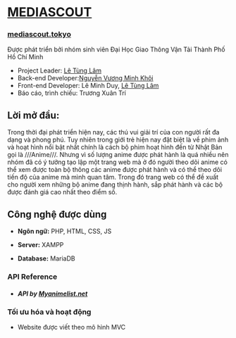 
# [MEDIASCOUT](https://github.com/Khoi1909/mediascout.tokyo)
### [mediascout.tokyo](https://mediascout.tokyo)

Được phát triển bởi nhóm sinh viên Đại Học Giao Thông Vận Tải Thành Phố Hồ Chí Minh 
- Project Leader: [Lê Tùng Lâm](https://github.com/LamEmperor)
- Back-end Developer:[Nguyễn Vương Minh Khôi](https://www.github.com/khoi1909)
- Front-end Developer: Lê Minh Duy, [Lê Tùng Lâm](https://github.com/LamEmperor)
- Báo cáo, trình chiếu: Trương Xuân Trí 
## Lời mở đầu:

Trong thời đại phát triển hiện nay, các thú vui giải trí của con người rất đa dạng và phong phú. Tuy nhiên trong giới trẻ hiện nay đặt biệt là về phim ảnh và hoạt hình nổi bật nhất chính là cách bộ phim hoạt hình đến từ Nhật Bản gọi là ///Anime///. Nhưng vì số lượng anime được phát hành là quá nhiều nên nhóm đã có ý tưởng tạo lập một trang web mà ở đó người theo dõi anime có thể xem được toàn bộ thông các anime được phát hành và có thể theo dõi tiến độ của anime mà mình quan tâm. Trong đó trang web có thể đề xuất cho người xem những bộ anime đang thịnh hành, sắp phát hành và các bộ được đánh giá cao nhất theo điểm số.
## Công nghệ được dùng
- **Ngôn ngữ:** PHP, HTML, CSS, JS

- **Server:** XAMPP

- **Database:** MariaDB
### API Reference

- ##### API by [Myanimelist.net](https://myanimelist.net/)

### Tối ưu hóa và hoạt động
- Website được viết theo mô hình MVC

